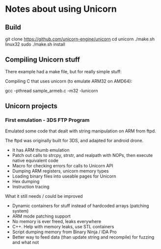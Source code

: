 # Notes about using Unicorn

## Build

git clone https://github.com/unicorn-engine/unicorn
cd unicorn
./make.sh linux32
sudo ./make.sh install

## Compiling Unicorn stuff

There example had a make file, but for really simple stuff:

Compiling C that uses unicorn (to emulate ARM32 on AMD64):

gcc -pthread sample_armeb.c -m32 -lunicorn

## Unicorn projects

### First emulation - 3DS FTP Program

Emulated some code that dealt with string manipulation on ARM from ftpd.

The ftpd was originally built for 3DS, and adapted for android drone.

* It has ARM thumb emulation
* Patch out calls to strcpy, strstr, and realpath with NOPs, then execute
  native equivalent code
* Macro for checking errors for calls to Unicorn API
* Dumping ARM registers, unicorn memory types
* Loading binary files into useable pages for Unicorn
* Hex dumping
* Instruction tracing

What it still needs / could be improved

* Dynamic containers for stuff instead of hardcoded arrays (patching system)
* ARM mode patching support
* No memory is ever freed, leaks everywhere
* C++.  Help with memory leaks, use STL containers
* Script dumping memory from Binary Ninja / IDA Pro
* Better way to feed data (than update string and recompile) for fuzzing and what not

